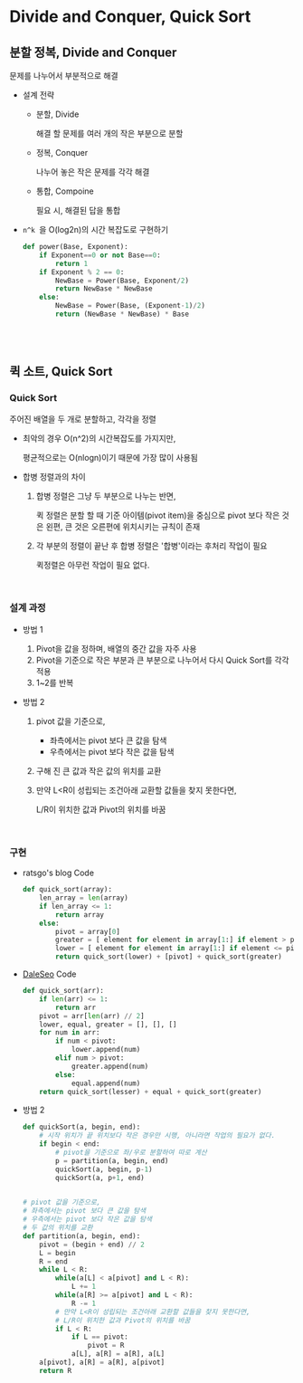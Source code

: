 # Divide and Conquer, Quick Sort

## 분할 정복, Divide and Conquer

문제를 나누어서 부분적으로 해결

- 설계 전략

  - 분할, Divide

    해결 할 문제를 여러 개의 작은 부분으로 분할

  - 정복, Conquer

    나누어 놓은 작은 문제를 각각 해결

  - 통합, Compoine

    필요 시, 해결된 답을 통합

- `n^k `을 O(log2n)의 시간 복잡도로 구현하기

  ```python
  def power(Base, Exponent):
      if Exponent==0 or not Base==0:
          return 1
      if Exponent % 2 == 0:
          NewBase = Power(Base, Exponent/2)
          return NewBase * NewBase
      else:
          NewBase = Power(Base, (Exponent-1)/2)
          return (NewBase * NewBase) * Base
  ```

<br>

<br>

## 퀵 소트, Quick Sort

### Quick Sort

  주어진 배열을 두 개로 분할하고, 각각을 정렬

  - 최악의 경우 O(n^2)의 시간복잡도를 가지지만,

    평균적으로는 O(nlogn)이기 때문에 가장 많이 사용됨

  - 합병 정렬과의 차이

    1. 합병 정렬은 그냥 두 부분으로 나누는 반면,

       퀵 정렬은 분할 할 때 기준 아이템(pivot item)을 중심으로 pivot 보다 작은 것은 왼편, 큰 것은 오른편에 위치시키는 규칙이 존재

    2. 각 부분의 정렬이 끝난 후 합병 정렬은 '합병'이라는 후처리 작업이 필요

       퀵정렬은 아무런 작업이 필요 없다.

<br>

### 설계 과정

- 방법 1

    1. Pivot을 값을 정하며, 배열의 중간 값을 자주 사용
    2. Pivot을 기준으로 작은 부분과 큰 부분으로 나누어서 다시 Quick Sort를 각각 적용
    3. 1~2를 반복
    
- 방법 2

    1. pivot 값을 기준으로,

       - 좌측에서는 pivot 보다 큰 값을 탐색
       - 우측에서는 pivot 보다 작은 값을 탐색

    2. 구해 진 큰 값과 작은 값의 위치를 교환

    3. 만약 L<R이 성립되는 조건아래 교환할 값들을 찾지 못한다면,

       L/R이 위치한 값과 Pivot의 위치를 바꿈

<br>

### 구현

- ratsgo's blog Code

  ```python
  def quick_sort(array):
      len_array = len(array)
      if len_array <= 1:
          return array
      else:
          pivot = array[0]
          greater = [ element for element in array[1:] if element > pivot ]
          lower = [ element for element in array[1:] if element <= pivot ]
          return quick_sort(lower) + [pivot] + quick_sort(greater)
  ```

- [DaleSeo](https://www.daleseo.com/sort-quick/) Code

  ```python
  def quick_sort(arr):
      if len(arr) <= 1:
          return arr
      pivot = arr[len(arr) // 2]
      lower, equal, greater = [], [], []
      for num in arr:
          if num < pivot:
              lower.append(num)
          elif num > pivot:
              greater.append(num)
          else:
              equal.append(num)
      return quick_sort(lesser) + equal + quick_sort(greater)
  ```

- 방법 2

    ```python
    def quickSort(a, begin, end):
        # 시작 위치가 끝 위치보다 작은 경우만 시행, 아니라면 작업의 필요가 없다.
        if begin < end:
            # pivot을 기준으로 좌/우로 분할하여 따로 계산
            p = partition(a, begin, end)
            quickSort(a, begin, p-1)
            quickSort(a, p+1, end)
            
    
    # pivot 값을 기준으로,
    # 좌측에서는 pivot 보다 큰 값을 탐색
    # 우측에서는 pivot 보다 작은 값을 탐색
    # 두 값의 위치를 교환
    def partition(a, begin, end):
        pivot = (begin + end) // 2
        L = begin
        R = end
        while L < R:
            while(a[L] < a[pivot] and L < R):
                L += 1
            while(a[R] >= a[pivot] and L < R):
                R -= 1
            # 만약 L<R이 성립되는 조건아래 교환할 값들을 찾지 못한다면,
            # L/R이 위치한 값과 Pivot의 위치를 바꿈
            if L < R:
                if L == pivot:
                    pivot = R
                a[L], a[R] = a[R], a[L]
        a[pivot], a[R] = a[R], a[pivot]
        return R
                
    ```